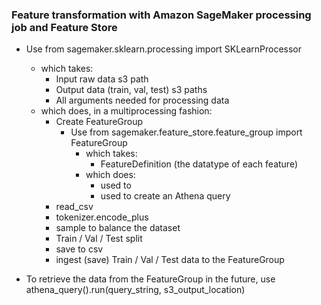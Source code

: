 ### Feature transformation with Amazon SageMaker processing job and Feature Store

- Use from sagemaker.sklearn.processing import SKLearnProcessor
    - which takes:
        - Input raw data s3 path
        - Output data (train, val, test) s3 paths
        - All arguments needed for processing data
    - which does, in a multiprocessing fashion:
        - Create FeatureGroup
            - Use from sagemaker.feature_store.feature_group import FeatureGroup
                - which takes:
                    - FeatureDefinition (the datatype of each feature)
                - which does:
                    - used to 
                    - used to create an Athena query
        - read_csv
        - tokenizer.encode_plus
        - sample to balance the dataset
        - Train / Val / Test split
        - save to csv
        - ingest (save) Train / Val / Test data to the FeatureGroup

- To retrieve the data from the FeatureGroup in the future, use athena_query().run(query_string, s3_output_location)
